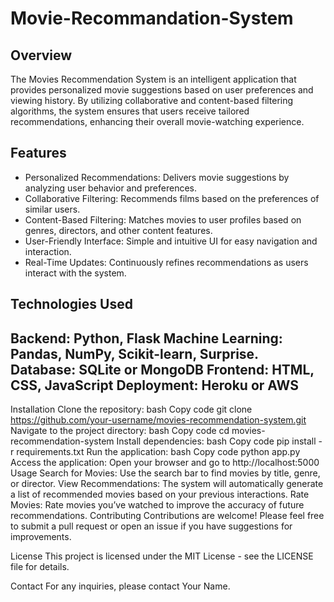 # Movie-Recommandation-System
## Overview
The Movies Recommendation System is an intelligent application that provides personalized movie suggestions based on user preferences and viewing history. By utilizing collaborative and content-based filtering algorithms, the system ensures that users receive tailored recommendations, enhancing their overall movie-watching experience.

## Features
- Personalized Recommendations: Delivers movie suggestions by analyzing user behavior and preferences.
- Collaborative Filtering: Recommends films based on the preferences of similar users.
- Content-Based Filtering: Matches movies to user profiles based on genres, directors, and other content features.
- User-Friendly Interface: Simple and intuitive UI for easy navigation and interaction.
- Real-Time Updates: Continuously refines recommendations as users interact with the system.
  
## Technologies Used
Backend: Python, Flask
Machine Learning: Pandas, NumPy, Scikit-learn, Surprise.
Database: SQLite or MongoDB
Frontend: HTML, CSS, JavaScript
Deployment: Heroku or AWS
---
Installation
Clone the repository:
bash
Copy code
git clone https://github.com/your-username/movies-recommendation-system.git
Navigate to the project directory:
bash
Copy code
cd movies-recommendation-system
Install dependencies:
bash
Copy code
pip install -r requirements.txt
Run the application:
bash
Copy code
python app.py
Access the application:
Open your browser and go to http://localhost:5000
Usage
Search for Movies: Use the search bar to find movies by title, genre, or director.
View Recommendations: The system will automatically generate a list of recommended movies based on your previous interactions.
Rate Movies: Rate movies you’ve watched to improve the accuracy of future recommendations.
Contributing
Contributions are welcome! Please feel free to submit a pull request or open an issue if you have suggestions for improvements.

License
This project is licensed under the MIT License - see the LICENSE file for details.

Contact
For any inquiries, please contact Your Name.
